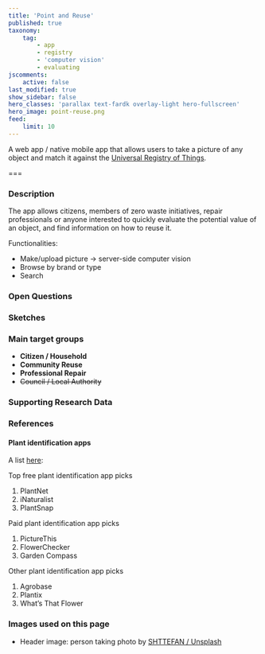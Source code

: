 ```yaml
---
title: 'Point and Reuse'
published: true
taxonomy:
    tag:
        - app
        - registry
        - 'computer vision'
        - evaluating
jscomments:
    active: false
last_modified: true
show_sidebar: false
hero_classes: 'parallax text-fardk overlay-light hero-fullscreen'
hero_image: point-reuse.png
feed:
    limit: 10
---
```


A web app / native mobile app that allows users to take a picture of any object and match it against the [Universal Registry of Things](../universal-registry-things).

===

### Description

The app allows citizens, members of zero waste initiatives, repair professionals or anyone interested to quickly evaluate the potential value of an object, and find information on how to reuse it.

Functionalities:

* Make/upload picture -> server-side computer vision
* Browse by brand or type
* Search

### Open Questions

### Sketches

### Main target groups

- **Citizen / Household**
- **Community Reuse**
- **Professional Repair**
- ~~Council / Local Authority~~

### Supporting Research Data

### References

#### Plant identification apps

A list [here](https://youhadmeatgardening.com/best-plant-identification-app/):

Top free plant identification app picks

1. PlantNet
1. iNaturalist
1. PlantSnap

Paid plant identification app picks

1. PictureThis
1. FlowerChecker
1. Garden Compass

Other plant identification app picks

1. Agrobase
1. Plantix
1. What’s That Flower

### Images used on this page

* Header image: person taking photo by [SHTTEFAN / Unsplash](https://unsplash.com/photos/ggZuL3BTSJU)

